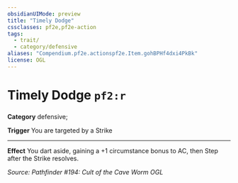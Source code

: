 ```yaml
---
obsidianUIMode: preview
title: "Timely Dodge"
cssclasses: pf2e,pf2e-action
tags:
  - trait/
  - category/defensive
aliases: "Compendium.pf2e.actionspf2e.Item.gohBPHf4dxi4PkBk"
license: OGL
---
```

# Timely Dodge `pf2:r`

### 

**Category** defensive; 




**Trigger** You are targeted by a Strike

* * *

**Effect** You dart aside, gaining a +1 circumstance bonus to AC, then Step after the Strike resolves.

*Source: Pathfinder #194: Cult of the Cave Worm*
*OGL*